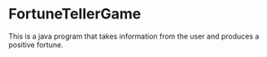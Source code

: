 # FortuneTellerGame
This is a java program that takes information from the user and produces a positive fortune.
